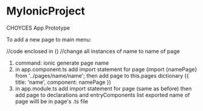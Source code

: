 # MyIonicProject
CHOYCES App Prototype

To add a new page to main menu:

//code enclosed in ()
//change all instances of name to name of page
1. command: ionic generate page name
2. in app.component.ts add import statement for page
(import {namePage} from '../pages/name/name';
   then add page to this.pages dictionary
({ title: 'name', component: namePage })
3. in app.module.ts add import statement for page
(same as before)
   then add page to declarations and entryComponents list
exported name of page willl be in page's .ts file
